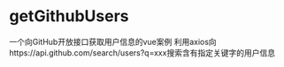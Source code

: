# getGithubUsers
一个向GitHub开放接口获取用户信息的vue案例
利用axios向https://api.github.com/search/users?q=xxx搜索含有指定关键字的用户信息
